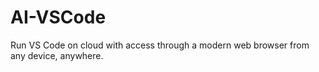 # AI-VSCode
Run VS Code on cloud with access through a modern web browser from any device, anywhere.
